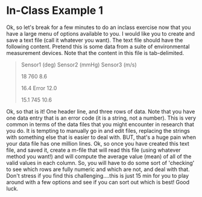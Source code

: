 # In-Class Example 1
Ok, so let's break for a few minutes to do an inclass exercise now that you have a large menu of options available to you. I would like you to create and save a text file (call it whatever you want). The text file should have the following content. Pretend this is some data from a suite of environmental measurement devices. Note that the content in this file is tab-delimited.
> Sensor1 (deg)    Sensor2 (mmHg)    Sensor3 (m/s)
> 
> 18    760    8.6
> 
> 16.4    Error    12.0
> 
> 15.1    745    10.6

Ok, so that is it! One header line, and three rows of data. Note that you have one data entry that is an error code (it is a string, not a number). This is very common in terms of the data files that you might encounter in research that you do. It is tempting to manually go in and edit files, replacing the strings with something else that is easier to deal with. BUT, that's a huge pain when your data file has one million lines.
Ok, so once you have created this text file, and saved it, create a m-file that will read this file (using whatever method you want!) and will compute the average value (mean) of all of the valid values in each column. So, you will have to do some sort of 'checking' to see which rows are fully numeric and which are not, and deal with that. Don't stress if you find this challenging....this is just 15 min for you to play around with a few options and see if you can sort out which is best! Good luck.

